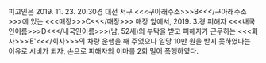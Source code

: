 피고인은 2019. 11. 23. 20:30경 대전 서구 <<<구아래주소>>>B<<</구아래주소>>>에 있는 <<<매장>>>C<<</매장>>> 매장 앞에서, 2019. 3.경 피해자 <<<내국인이름>>>D<<</내국인이름>>>(남, 52세)의 부탁을 받고 피해자가 근무하는 <<<회사>>>‘E'<<</회사>>>의 차량 운행을 해 주었으나 일당 10만 원을 받지 못하였다는 이유로 시비가 되자, 손으로 피해자의 이마를 2회 밀어 폭행하였다.